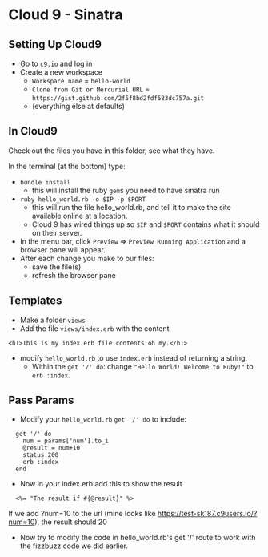 # Cloud 9 - Sinatra

## Setting Up Cloud9
- Go to `c9.io` and log in
- Create a new workspace
  - `Workspace name` = `hello-world`
  - `Clone from Git or Mercurial URL` = `https://gist.github.com/2f5f8bd2fdf583dc757a.git`
  - (everything else at defaults)


## In Cloud9
Check out the files you have in this folder, see what they have.

In the terminal (at the bottom) type:
- `bundle install`
  - this will install the ruby `gem`s you need to have sinatra run
- `ruby hello_world.rb -o $IP -p $PORT`
  - this will run the file hello_world.rb, and tell it to make the site available online at a location.
  - Cloud 9 has wired things up so `$IP` and `$PORT` contains what it should on their server.
- In the menu bar, click `Preview` => `Preview Running Application` and a browser pane will appear.
- After each change you make to our files:
  - save the file(s)
  - refresh the browser pane

## Templates
- Make a folder `views`
- Add the file `views/index.erb` with the content
```
<h1>This is my index.erb file contents oh my.</h1>
```
- modify `hello_world.rb` to use `index.erb` instead of returning a string.
  - Within the `get '/' do`: change `"Hello World! Welcome to Ruby!"` to `erb :index`.

## Pass Params
- Modify your `hello_world.rb` `get '/' do` to include:

```
  get '/' do 
    num = params['num'].to_i
    @result = num+10
    status 200
    erb :index  
  end
```

- Now in your index.erb add this to show the result 

```
  <%= "The result if #{@result}" %>
```

If we add ?num=10 to the url (mine looks like https://test-sk187.c9users.io/?num=10), the result should 20


- Now try to modify the code in hello_world.rb's get '/' route to work with the fizzbuzz code we did earlier.